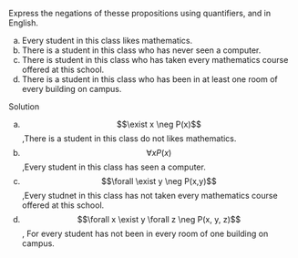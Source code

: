 Express the negations of thesse propositions using quantifiers, and in English.

1. Every student in this class likes mathematics.
2. There is a student in this class who has never seen a computer.
3. There is student in this class who has taken every mathematics course offered at this school.
4. There is a student in this class who has been in at least one room of every building on campus.

Solution

1. $$\exist x \neg P(x)$$,There is a student in this class do not likes mathematics.
2. $$\forall x P(x)$$,Every student in this class has seen a computer.
3. $$\forall \exist y \neg P(x,y)$$,Every studnet in this class has not taken every mathematics course offered at this school.
4. $$\forall x \exist y \forall z \neg P(x, y, z)$$, For every student has not been in every room of one building on campus.

<style type="text/css">
    ol { list-style-type: lower-alpha; }
</style>